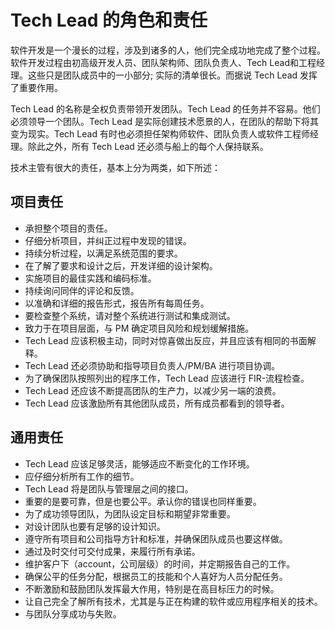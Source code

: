 # Tech Lead 的角色和责任

软件开发是一个漫长的过程，涉及到诸多的人，他们完全成功地完成了整个过程。软件开发过程由初高级开发人员、团队架构师、团队负责人、Tech Lead和工程经理。这些只是团队成员中的一小部分; 实际的清单很长。而据说 Tech Lead 发挥了重要作用。

Tech Lead 的名称是全权负责带领开发团队。Tech Lead 的任务并不容易。他们必须领导一个团队。Tech Lead 是实际创建技术愿景的人，在团队的帮助下将其变为现实。Tech Lead 有时也必须担任架构师软件、团队负责人或软件工程师经理。除此之外，所有 Tech Lead 还必须与船上的每个人保持联系。

技术主管有很大的责任，基本上分为两类，如下所述：

## 项目责任

 - 承担整个项目的责任。
 - 仔细分析项目，并纠正过程中发现的错误。
 - 持续分析过程，以满足系统范围的要求。
 - 在了解了要求和设计之后，开发详细的设计架构。
 - 实施项目的最佳实践和编码标准。
 - 持续询问同伴的评论和反馈。
 - 以准确和详细的报告形式，报告所有每周任务。
 - 要检查整个系统，请对整个系统进行测试和集成测试。
 - 致力于在项目层面，与 PM 确定项目风险和规划缓解措施。
 - Tech Lead 应该积极主动，同时对惊喜做出反应，并且应该有相同的书面解释。
 - Tech Lead 还必须协助和指导项目负责人/PM/BA 进行项目协调。
 - 为了确保团队按照列出的程序工作，Tech Lead 应该进行 FIR-流程检查。
 - Tech Lead 还应该不断提高团队的生产力，以减少另一端的浪费。
 - Tech Lead 应该激励所有其他团队成员，所有成员都看到的领导者。

## 通用责任

 - Tech Lead 应该足够灵活，能够适应不断变化的工作环境。
 - 应仔细分析所有工作的细节。
 - Tech Lead 将是团队与管理层之间的接口。
 - 重要的是要可靠，但是也要公平。承认你的错误也同样重要。
 - 为了成功领导团队，为团队设定目标和期望非常重要。
 - 对设计团队也要有足够的设计知识。
 - 遵守所有项目和公司指导方针和标准，并确保团队成员也要这样做。
 - 通过及时交付可交付成果，来履行所有承诺。
 - 维护客户下（account，公司层级）的时间，并定期报告自己的工作。
 - 确保公平的任务分配，根据员工的技能和个人喜好为人员分配任务。
 - 不断激励和鼓励团队发挥最大作用，特别是在高目标压力的时候。
 - 让自己完全了解所有技术，尤其是与正在构建的软件或应用程序相关的技术。
 - 与团队分享成功与失败。
